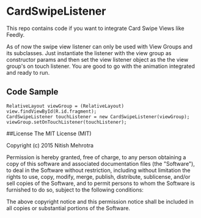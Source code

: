 # CardSwipeListener
This repo contains code if you want to integrate Card Swipe Views like Feedly.

As of now the swipe view listener can only be used with View Groups and its subclasses. Just instantiate the listener with the view group as constructor params and then set the view listener object as the the view group's on touch listener. You are good to go with the animation integrated and ready to run.

## Code Sample
```
RelativeLayout viewGroup = (RelativeLayout) view.findViewById(R.id.fragment);
CardSwipeListener touchListener = new CardSwipeListener(viewGroup);
viewGroup.setOnTouchListener(touchListener);
```

##License
The MIT License (MIT)

Copyright (c) 2015 Nitish Mehrotra

Permission is hereby granted, free of charge, to any person obtaining a copy
of this software and associated documentation files (the "Software"), to deal
in the Software without restriction, including without limitation the rights
to use, copy, modify, merge, publish, distribute, sublicense, and/or sell
copies of the Software, and to permit persons to whom the Software is
furnished to do so, subject to the following conditions:

The above copyright notice and this permission notice shall be included in all
copies or substantial portions of the Software.

